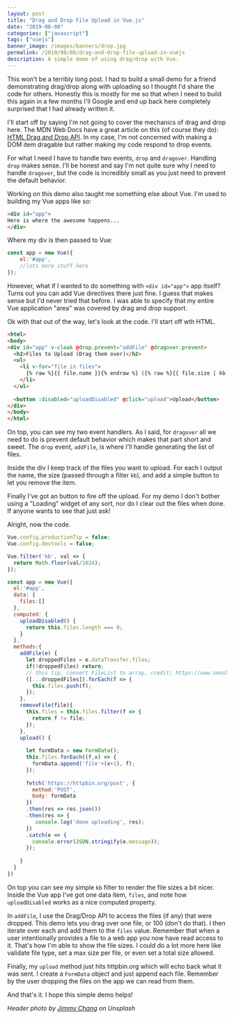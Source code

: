 ```yaml
---
layout: post
title: "Drag and Drop File Upload in Vue.js"
date: "2019-08-08"
categories: ["javascript"]
tags: ["vuejs"]
banner_image: /images/banners/drop.jpg
permalink: /2019/08/08/drag-and-drop-file-upload-in-vuejs
description: A simple demo of using drag/drop with Vue.
---
```


This won't be a terribly long post. I had to build a small demo for a friend demonstrating drag/drop along with uploading so I thought I'd share the code for others. Honestly this is mostly for me so that when I need to build this again in a few months I'll Google and end up back here completely surprised that I had already written it.

I'll start off by saying I'm not going to cover the mechanics of drag and drop here. The MDN Web Docs have a great article on this (of course they do): [HTML Drag and Drop API](https://developer.mozilla.org/en-US/docs/Web/API/HTML_Drag_and_Drop_API). In my case, I'm not concerned with making a DOM item dragable but rather making my code respond to drop events. 

For what I need I have to handle two events, `drop` and `dragover`. Handling `drop` makes sense. I'll be honest and say I'm not quite sure why I need to handle `dragover`, but the code is incredibly small as you just need to prevent the default behavior.

Working on this demo also taught me something else about Vue. I'm used to building my Vue apps like so:

```html
<div id="app">
Here is where the awesome happens...
</div>
```

Where my div is then passed to Vue:

```javascript
const app = new Vue({
	el:'#app',
	//lots more stuff here
});
```

However, what if I wanted to do something with `<div id="app">` app itself? Turns out you can add Vue directives there just fine. I guess that makes sense but I'd never tried that before. I was able to specify that my entire Vue application "area" was covered by drag and drop support. 

Ok with that out of the way, let's look at the code. I'll start off wth HTML.

```html
<html>
<body>
<div id="app" v-cloak @drop.prevent="addFile" @dragover.prevent>
  <h2>Files to Upload (Drag them over)</h2>
  <ul>
    <li v-for="file in files">
      {% raw %}{{ file.name }}{% endraw %} ({% raw %}{{ file.size | kb }}{% endraw %} kb) <button @click="removeFile(file)" title="Remove">X</button>
    </li>
  </ul>
  
  <button :disabled="uploadDisabled" @click="upload">Upload</button>
</div>
</body>
</html>
```

On top, you can see my two event handlers. As I said, for `dragover` all we need to do is prevent default behavior which makes that part short and sweet. The `drop` event, `addFile`, is where I'll handle generating the list of files. 

Inside the div I keep track of the files you want to upload. For each I output the name, the size (passed through a filter `kb`), and add a simple button to let you remove the item.

Finally I've got an button to fire off the upload. For my demo I don't bother using a "Loading" widget of any sort, nor do I clear out the files when done. If anyone wants to see that just ask!

Alright, now the code.

```javascript
Vue.config.productionTip = false;
Vue.config.devtools = false;

Vue.filter('kb', val => {
  return Math.floor(val/1024);  
});

const app = new Vue({
  el:'#app', 
  data: {
    files:[]
  },
  computed: {
    uploadDisabled() {
      return this.files.length === 0;
    }
  },
  methods:{
    addFile(e) {
      let droppedFiles = e.dataTransfer.files;
      if(!droppedFiles) return;
      // this tip, convert FileList to array, credit: https://www.smashingmagazine.com/2018/01/drag-drop-file-uploader-vanilla-js/
      ([...droppedFiles]).forEach(f => {
        this.files.push(f);
      });
    },
    removeFile(file){
      this.files = this.files.filter(f => {
        return f != file;
      });      
    },
    upload() {
      
      let formData = new FormData();
      this.files.forEach((f,x) => {
        formData.append('file'+(x+1), f);
      });
      
      fetch('https://httpbin.org/post', {
        method:'POST',
        body: formData
      })
      .then(res => res.json())
      .then(res => {
         console.log('done uploading', res);
      })
      .catch(e => {
        console.error(JSON.stringify(e.message));
      });
      
    }
  }
})
```

On top you can see my simple `kb` filter to render the file sizes a bit nicer. Inside the Vue app I've got one data item, `files`, and note how `uploadDisabled` works as a nice computed property. 

In `addFile`, I use the Drag/Drop API to access the files (if any) that were dropped. This demo lets you drag over one file, or 100 (don't do that). I then iterate over each and add them to the `files` value. Remember that when a user intentionally provides a file to a web app you now have read access to it. That's how I'm able to show the file sizes. I could do a lot more here like validate file type, set a max size per file, or even set a total size allowed.

Finally, my `upload` method just hits httpbin.org which will echo back what it was sent. I create a `FormData` object and just append each file. Remember by the user dropping the files on the app we can read from them.

And that's it. I hope this simple demo helps!

<i>Header photo by <a href="https://unsplash.com/@photohunter?utm_source=unsplash&utm_medium=referral&utm_content=creditCopyText">Jimmy Chang</a> on Unsplash</i>